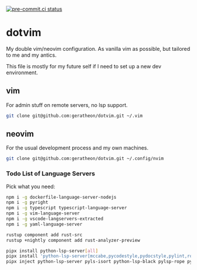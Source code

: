 [![pre-commit.ci status](https://results.pre-commit.ci/badge/github/jkuball/dotvim/master.svg)](https://results.pre-commit.ci/latest/github/jkuball/dotvim/master)

# dotvim

My double vim/neovim configuration. As vanilla vim as possible, but tailored to me and my antics.

This file is mostly for my future self if I need to set up a new dev environment.

## vim

For admin stuff on remote servers, no lsp support.

```bash
git clone git@github.com:geratheon/dotvim.git ~/.vim
```

## neovim

For the usual development process and my own machines.

```bash
git clone git@github.com:geratheon/dotvim.git ~/.config/nvim
```

### Todo List of Language Servers

Pick what you need:

```bash
npm i -g dockerfile-language-server-nodejs
npm i -g pyright
npm i -g typescript typescript-language-server
npm i -g vim-language-server
npm i -g vscode-langservers-extracted
npm i -g yaml-language-server

rustup component add rust-src
rustup +nightly component add rust-analyzer-preview

pipx install python-lsp-server[all]
pipx install 'python-lsp-server[mccabe,pycodestyle,pydocstyle,pylint,rope]'
pipx inject python-lsp-server pyls-isort python-lsp-black pylsp-rope pyls-memestra
```
